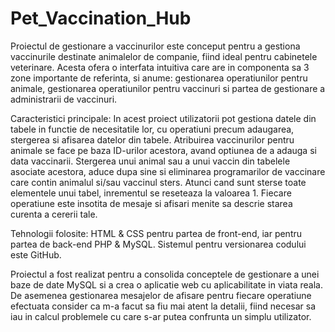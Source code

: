 # Pet_Vaccination_Hub

Proiectul de gestionare a vaccinurilor este conceput pentru a gestiona vaccinurile destinate animalelor de companie, fiind ideal pentru cabinetele veterinare. Acesta ofera o interfata intuitiva care are in componenta sa 3 zone importante de referinta, si anume: gestionarea operatiunilor pentru animale, gestionarea operatiunilor pentru vaccinuri si partea de gestionare a administrarii de vaccinuri.

Caracteristici principale: In acest proiect utilizatorii pot gestiona datele din tabele in functie de necesitatile lor, cu operatiuni precum adaugarea, stergerea si afisarea datelor din tabele. Atribuirea vaccinurilor pentru animale se face pe baza ID-urilor acestora, avand optiunea de a adauga si data vaccinarii. Stergerea unui animal sau a unui vaccin din tabelele asociate acestora, aduce dupa sine si eliminarea programarilor de vaccinare care contin animalul si/sau vaccinul sters. Atunci cand sunt sterse toate elementele unui tabel, inrementul se reseteaza la valoarea 1. Fiecare operatiune este insotita de mesaje si afisari menite sa descrie starea curenta a cererii tale.

Tehnologii folosite: HTML & CSS pentru partea de front-end, iar pentru partea de back-end PHP & MySQL. Sistemul pentru versionarea codului este GitHub.

Proiectul a fost realizat pentru a consolida conceptele de gestionare a unei baze de date MySQL si a crea o aplicatie web cu aplicabilitate in viata reala. De asemenea gestionarea mesajelor de afisare pentru fiecare operatiune efectuata consider ca m-a facut sa fiu mai atent la detalii, fiind necesar sa iau in calcul problemele cu care s-ar putea confrunta un simplu utilizator.



